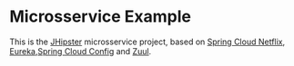 # Microsservice Example

This is the [JHipster](https://www.jhipster.tech/) microsservice project, based on [Spring Cloud Netflix](https://cloud.spring.io/spring-cloud-netflix/), [Eureka](https://github.com/Netflix/eureka),[Spring Cloud Config](https://cloud.spring.io/spring-cloud-config/) and [Zuul](https://github.com/Netflix/zuul).